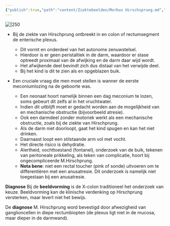 ```yaml
---
{"publish":true,"path":"content/Ziektebeelden/Morbus Hirschsprung.md","permalink":"/content/ziektebeelden/morbus-hirschsprung/","title":"Morbus Hirschsprung","tags":["MDL","MDL/Chirurgie","Chirurgie/Abdomen","Ziektebeeld"]}
---
```




![|250](https://i.imgur.com/69z8msS.png)

- Bij de ziekte van Hirschprung ontbreekt in en colon of rectumsegment de enterische plexus.
	 - Dit vormt en onderdeel van het autonome zenuwstelsel.
	 - Hierdoor is er geen peristaltiek in de darm, waardoor er stase optreedt proximaal van de afwijking en de darm daar wijd wordt.
	 - Het afwijkende deel bevindt zich dus distaal van het verwijde deel.
	 - Bij het kind is dit te zien als en opgeblazen buik.

- Een cruciale vraag die men moet stellen is wanner de eerste meconiumlozing na de geboorte was.
    - Een neonaat hoort namelijk binnen een dag meconium te lozen, soms gebeurt dit zelfs al in het vruchtwater.
    - Indien dit uitblijft moet er gedacht worden aan de mogelijkheid van en mechanische obstructie (bijvoorbeeld atresie). 
    - Ook een darmdeel zonder motoriek werkt als een mechanische obstructie, zoals bij de ziekte van Hirschprung.
    - Als de darm niet doorloopt, gaat het kind spugen en kan het niet drinken.
    - Daarnaast loopt een stilstaande arm vol met vocht.
    - Het directe risico is dehydratie. 
    - Alertheid, vochttoestand (fontanel), onderzoek van de buik, tekenen van peritoneale prikkeling, als teken van complicatie, hoort bij ongecompliceerde M.Hirschprung.
    - **Nota bene**: niet een rectal toucher (pink of sonde) uitvoeren om te differentièren met een anusatresie. Dit onderzoek is namelijk niet toegestaan bij een anusatresie.

**Diagnose**
Bij de **beeldvorming** is de X-colon traditioneel het onderzoek van keuze. 
Beeldvorming kan de klinische verdenking op Hirschprung versterken, maar levert niet het bewijs.

De **diagnose** M. Hirschprung word bevestigd door afwezigheid van ganglioncellen in diepe rectumbiopten (de plexus ligt niet in de mucosa, maar dieper in de darmwand).
